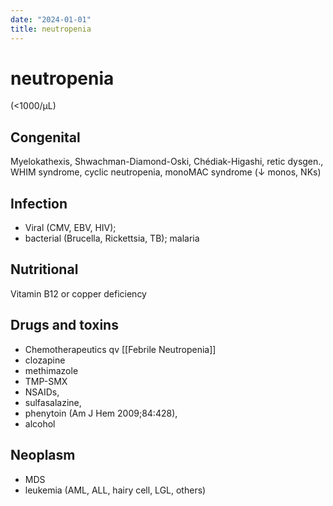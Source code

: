 ```yaml
---
date: "2024-01-01"
title: neutropenia
---
```


# neutropenia

(<1000/µL)

## Congenital

Myelokathexis, Shwachman-Diamond-Oski, Chédiak-Higashi, retic dysgen., WHIM syndrome, cyclic neutropenia, monoMAC syndrome (↓ monos, NKs)

## Infection

- Viral (CMV, EBV, HIV);
- bacterial (Brucella, Rickettsia, TB); malaria

## Nutritional

Vitamin B12 or copper deficiency

## Drugs and toxins

* Chemotherapeutics qv [[Febrile Neutropenia]]
* clozapine
* methimazole
* TMP-SMX
* NSAIDs,
* sulfasalazine,
* phenytoin (Am J Hem 2009;84:428),
* alcohol

## Neoplasm

* MDS
* leukemia (AML, ALL, hairy cell, LGL, others)

